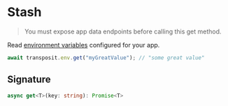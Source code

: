 # Stash

> You must expose app data endpoints before calling this get method.

Read [environment variables](https://www.transposit.com/docs/building/environment-variables/) configured for your app.

```javascript
await transposit.env.get("myGreatValue"); // "some great value"
```

## Signature

```typescript
async get<T>(key: string): Promise<T>
```